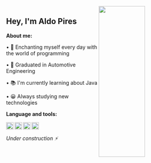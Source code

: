 <img src="https://images.unsplash.com/photo-1486312338219-ce68d2c6f44d?ixlib=rb-4.0.3&ixid=M3wxMjA3fDB8MHxwaG90by1wYWdlfHx8fGVufDB8fHx8fA%3D%3D&auto=format&fit=crop&w=2072&q=80" align="right" height="410em" width=50%>

<h2 align="left"> Hey, I'm Aldo Pires </h2>


**About me:**

<p>&bull; 🚀 Enchanting myself every day with the world of programming </p>
<p>&bull; &#128663 Graduated in Automotive Engineering</p>
<p>&bull; 📚 I'm currently learning about Java</p>
<p>&bull; 😀 Always studying new technologies</p>

**Language and tools:**

<img src="https://user-images.githubusercontent.com/67757479/240067964-f121a807-7c00-4aed-9cd9-5af591ccdf7a.png" height=20 align="left"/>
<img src="https://user-images.githubusercontent.com/67757479/240067948-736cc643-f28a-4bc2-963a-c4bf1502094a.png" height=20 align="left"/>
<img src="https://user-images.githubusercontent.com/67757479/240067903-d9b156be-0133-49df-b4f7-13a18a54032e.png" height=20 align="left"/>
<img src="https://user-images.githubusercontent.com/67757479/240067775-78909091-8298-47b1-af98-d72c0c8a7ca5.png" height=20 align="left"/>

<br><br>
<i>Under construction ⚡
  
